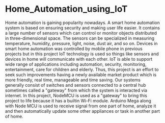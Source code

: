 # Home_Automation_using_IoT
Home automation is gaining popularity nowadays. A smart home automation system is based on ensuring security and making user life easier. It contains a large number of sensors which can control or monitor objects distributed in three-dimensional space. The sensors can be specialized in measuring temperature, humidity, pressure, light, noise, dust air, and so on. Devices in smart home automation was controlled by mobile phone in previous projects but in this project IoT technology is used so things like sensors and devices in home will communicate with each other. IoT is able to support wide range of applications including automation, security, monitoring, entertainment, care for children and elderly. Thus, this project is an effort to seek such improvements having a newly available market product which is more friendly, real time, manageable and time saving. Our systems generally consist of switches and sensors connected to a central hub sometimes called a "gateway" from which the system is interacted via internet. In this project, NodeMCU is used as a "gateway" to bring this project to life because it has a builtin Wi-Fi module. Arduino Mega along with Node MCU is used to receive signal from one part of home, analyze it and then automatically update some other appliances or task in another part of home. 
